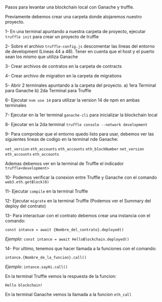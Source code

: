 Pasos para levantar una blockchain local con Ganache y truffle.

Previamente debemos crear una carpeta donde alojaremos nuestro proyecto.

1- En una terminal apuntando a nuestra carpeta de proyecto,
    ejecutar `truffle init` para crear un proyecto de truffle

2- Sobre el archivo `truffle-config.js` descomentar las lineas del entorno de development
    (Lineas 44 a 48). Tener en cuenta que el host y el puerto sean los mismo que utiliza Ganache

3- Crear archivos de contratos en la carpeta de contracts

4- Crear archivo de migration en la carpeta de migrations

5- Abrir 2 terminales apuntando a la carpeta del proyecto.
    a) 1era Terminal para Ganache
    b) 2da Terminal para Truffle

6- Ejecutar `nvm use 14` para utilizar la version 14 de npm en ambas terminales

7- Ejecutar en la 1er terminal `ganache-cli` para inicializar la blockchain local

8- Ejecutar en la 2da terminal `truffle console --network development`

9- Para comprobar que el entorno quedo listo para usar, debemos ver las siguientes lineas
    de codigo en la terminal nde Ganache:

  `net_version`
  `eth_accounts`
  `eth_accounts`
  `eth_blockNumber`
  `net_version`
  `eth_accounts`
  `eth_accounts`

  Ademas debemos ver en la terminal de Truffle el indicador `truffle<development>`

10- Podemos verificar la conexion entre Truffle y Ganache con el comando `web3.eth.getBlock(0)`

11- Ejecutar `compile` en la terminal Truffle

12- Ejecutar `migrate` en la terminal Truffle (Podemos ver el Summary del deploy del contrato)

13- Para interactuar con el contrato debemos crear una instancia con el comando:

  `const intance = await {Nombre_del_contrato}.deployed()`

  _Ejemplo_: `const intance = await HelloBlockchain.deployed()`

14- Por ultimo, tenemos que hacer llamada a la funciones con el comando:

  `intance.{Nombre_de_la_funcion}.call()`

  _Ejemplo_: `intance.sayHi.call()`

  En la terminal Truffle vemos la respuesta de la funcion:

  `Hello blockchain!`

  En la terminal Ganache vemos la llamada a la funcion `eth_call`

